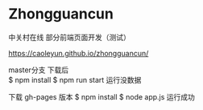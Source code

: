 # Zhongguancun
中关村在线 部分前端页面开发（测试）


https://caoleyun.github.io/zhongguancun/

master分支 下载后  
$ npm install
$ npm run start
运行没数据



下载 gh-pages 版本
$ npm install
$ node app.js
运行成功
